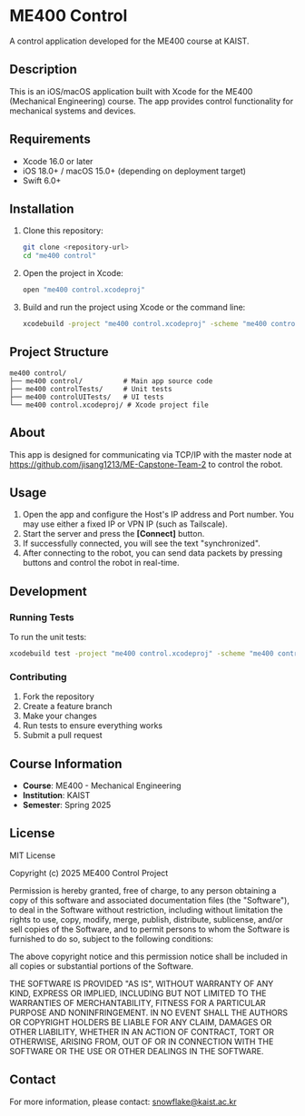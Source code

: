 # ME400 Control

A control application developed for the ME400 course at KAIST.

## Description

This is an iOS/macOS application built with Xcode for the ME400 (Mechanical Engineering) course. The app provides control functionality for mechanical systems and devices.

## Requirements

- Xcode 16.0 or later
- iOS 18.0+ / macOS 15.0+ (depending on deployment target)
- Swift 6.0+

## Installation

1. Clone this repository:
   ```bash
   git clone <repository-url>
   cd "me400 control"
   ```

2. Open the project in Xcode:
   ```bash
   open "me400 control.xcodeproj"
   ```

3. Build and run the project using Xcode or the command line:
   ```bash
   xcodebuild -project "me400 control.xcodeproj" -scheme "me400 control" build
   ```

## Project Structure

```
me400 control/
├── me400 control/          # Main app source code
├── me400 controlTests/     # Unit tests
├── me400 controlUITests/   # UI tests
└── me400 control.xcodeproj/ # Xcode project file
```

## About

This app is designed for communicating via TCP/IP with the master node at https://github.com/jisang1213/ME-Capstone-Team-2 to control the robot.

## Usage

1. Open the app and configure the Host's IP address and Port number. You may use either a fixed IP or VPN IP (such as Tailscale).
2. Start the server and press the **[Connect]** button.
3. If successfully connected, you will see the text "synchronized".
4. After connecting to the robot, you can send data packets by pressing buttons and control the robot in real-time.

## Development

### Running Tests

To run the unit tests:
```bash
xcodebuild test -project "me400 control.xcodeproj" -scheme "me400 control" -destination "platform=iOS Simulator,name=iPhone 14"
```

### Contributing

1. Fork the repository
2. Create a feature branch
3. Make your changes
4. Run tests to ensure everything works
5. Submit a pull request

## Course Information

- **Course**: ME400 - Mechanical Engineering
- **Institution**: KAIST
- **Semester**: Spring 2025

## License

MIT License

Copyright (c) 2025 ME400 Control Project

Permission is hereby granted, free of charge, to any person obtaining a copy
of this software and associated documentation files (the "Software"), to deal
in the Software without restriction, including without limitation the rights
to use, copy, modify, merge, publish, distribute, sublicense, and/or sell
copies of the Software, and to permit persons to whom the Software is
furnished to do so, subject to the following conditions:

The above copyright notice and this permission notice shall be included in all
copies or substantial portions of the Software.

THE SOFTWARE IS PROVIDED "AS IS", WITHOUT WARRANTY OF ANY KIND, EXPRESS OR
IMPLIED, INCLUDING BUT NOT LIMITED TO THE WARRANTIES OF MERCHANTABILITY,
FITNESS FOR A PARTICULAR PURPOSE AND NONINFRINGEMENT. IN NO EVENT SHALL THE
AUTHORS OR COPYRIGHT HOLDERS BE LIABLE FOR ANY CLAIM, DAMAGES OR OTHER
LIABILITY, WHETHER IN AN ACTION OF CONTRACT, TORT OR OTHERWISE, ARISING FROM,
OUT OF OR IN CONNECTION WITH THE SOFTWARE OR THE USE OR OTHER DEALINGS IN THE
SOFTWARE.

## Contact

For more information, please contact: snowflake@kaist.ac.kr